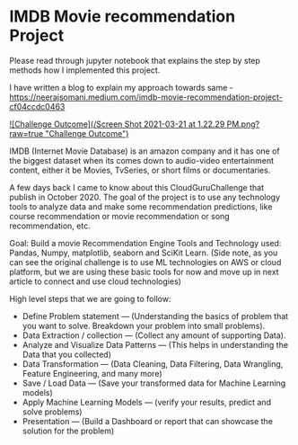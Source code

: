 # IMDB Movie recommendation Project

Please read through jupyter notebook that explains the step by step methods how I implemented this project.

I have written a blog to explain my approach towards same - https://neerajsomani.medium.com/imdb-movie-recommendation-project-cf04ccdc0463

[![Challenge Outcome](/Screen Shot 2021-03-21 at 1.22.29 PM.png?raw=true "Challenge Outcome")](https://neerajsomani.medium.com/imdb-movie-recommendation-project-cf04ccdc0463)

IMDB (Internet Movie Database) is an amazon company and it has one of the biggest dataset when its comes down to audio-video entertainment content, either it be Movies, TvSeries, or short films or documentaries.

A few days back I came to know about this CloudGuruChallenge that publish in October 2020. The goal of the project is to use any technology tools to analyze data and make some recommendation predictions, like course recommendation or movie recommendation or song recommendation, etc.

Goal: Build a movie Recommendation Engine
Tools and Technology used: Pandas, Numpy, matplotlib, seaborn and SciKit Learn. (Side note, as you can see the original challenge is to use ML technologies on AWS or cloud platform, but we are using these basic tools for now and move up in next article to connect and use cloud technologies)

High level steps that we are going to follow:
- Define Problem statement — (Understanding the basics of problem that you want to solve. Breakdown your problem into small problems).
- Data Extraction / collection — (Collect any amount of supporting Data).
- Analyze and Visualize Data Patterns — (This helps in understanding the Data that you collected)
- Data Transformation — (Data Cleaning, Data Filtering, Data Wrangling, Feature Engineering, and many more)
- Save / Load Data — (Save your transformed data for Machine Learning models)
- Apply Machine Learning Models — (verify your results, predict and solve problems)
- Presentation — (Build a Dashboard or report that can showcase the solution for the problem)
